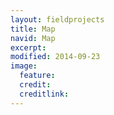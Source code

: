 ```yaml
---
layout: fieldprojects
title: Map
navid: Map
excerpt:
modified: 2014-09-23
image:
  feature:
  credit:
  creditlink:
---
```


<div id="map" style="margin: 0 auto 12px auto; height:400px; max-width:1000px;"></div>
